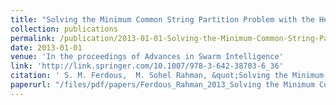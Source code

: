```yaml
---
title: "Solving the Minimum Common String Partition Problem with the Help of Ants"
collection: publications
permalink: /publication/2013-01-01-Solving-the-Minimum-Common-String-Partition-Problem-with-the-Help-of-Ants
date: 2013-01-01
venue: 'In the proceedings of Advances in Swarm Intelligence'
link: 'http://link.springer.com/10.1007/978-3-642-38703-6_36'
citation: ' S. M. Ferdous,  M. Sohel Rahman, &quot;Solving the Minimum Common String Partition Problem with the Help of Ants.&quot; In the proceedings of Advances in Swarm Intelligence, 2013.'
paperurl: "/files/pdf/papers/Ferdous_Rahman_2013_Solving the Minimum Common String Partition Problem with the Help of Ants.pdf"
---
```

